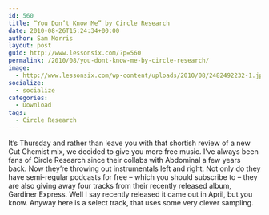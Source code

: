 ```yaml
---
id: 560
title: “You Don’t Know Me” by Circle Research
date: 2010-08-26T15:24:34+00:00
author: Sam Morris
layout: post
guid: http://www.lessonsix.com/?p=560
permalink: /2010/08/you-dont-know-me-by-circle-research/
image:
  - http://www.lessonsix.com/wp-content/uploads/2010/08/2482492232-1.jpg
socialize:
  - socialize
categories:
  - Download
tags:
  - Circle Research
---
```

It&#8217;s Thursday and rather than leave you with that shortish review of a new Cut Chemist mix, we decided to give you more free music. I&#8217;ve always been fans of Circle Research since their collabs with Abdominal a few years back. Now they&#8217;re throwing out instrumentals left and right. Not only do they have semi-regular podcasts for free &#8211; which you should subscribe to &#8211; they are also giving away four tracks from their recently released album, Gardiner Express. Well I say recently released it came out in April, but you know. Anyway here is a select track, that uses some very clever sampling.